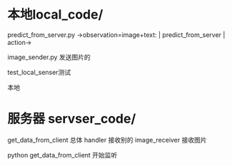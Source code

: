 # 本地local_code/



predict_from_server.py 
    ->observation=image+text:
    |
    predict_from_server
    |
    action->

image_sender.py 发送图片的

test_local_senser测试 

本地

# 服务器 servser_code/
get_data_from_client 总体
handler 接收别的
image_receiver 接收图片

python get_data_from_client 开始监听
